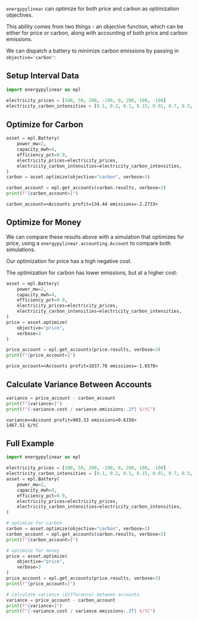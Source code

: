 `energypylinear` can optimize for both price and carbon as optimization objectives.

This ability comes from two things - an objective function, which can be either for price or carbon, along with accounting of both price and carbon emissions.

We can dispatch a battery to minimize carbon emissions by passing in `objective='carbon'`:

## Setup Interval Data

<!--phmdoctest-share-names-->
```python
import energypylinear as epl

electricity_prices = [100, 50, 200, -100, 0, 200, 100, -100]
electricity_carbon_intensities = [0.1, 0.2, 0.1, 0.15, 0.01, 0.7, 0.5, 0.01]
```

## Optimize for Carbon

<!--phmdoctest-share-names-->
```python
asset = epl.Battery(
    power_mw=2,
    capacity_mwh=4,
    efficiency_pct=0.9,
    electricity_prices=electricity_prices,
    electricity_carbon_intensities=electricity_carbon_intensities,
)
carbon = asset.optimize(objective="carbon", verbose=3)

carbon_account = epl.get_accounts(carbon.results, verbose=3)
print(f"{carbon_account=}")
```

```
carbon_account=<Accounts profit=134.44 emissions=-2.2733>
```

## Optimize for Money

We can compare these results above with a simulation that optimizes for price, using a `energypylinear.accounting.Account` to compare both simulations.

Our optimization for price has a high negative cost.

The optimization for carbon has lower emissions, but at a higher cost:

<!--phmdoctest-share-names-->
```python
asset = epl.Battery(
    power_mw=2,
    capacity_mwh=4,
    efficiency_pct=0.9,
    electricity_prices=electricity_prices,
    electricity_carbon_intensities=electricity_carbon_intensities,
)
price = asset.optimize(
    objective="price",
    verbose=3
)

price_account = epl.get_accounts(price.results, verbose=3)
print(f"{price_account=}")
```

```
price_account=<Accounts profit=1037.78 emissions=-1.6578>
```

## Calculate Variance Between Accounts

<!--phmdoctest-share-names-->
```python
variance = price_account - carbon_account
print(f"{variance=}")
print(f"{-variance.cost / variance.emissions:.2f} $/tC")
```

```
variance=<Account profit=903.33 emissions=0.6156>
1467.51 $/tC
```

## Full Example

```python
import energypylinear as epl

electricity_prices = [100, 50, 200, -100, 0, 200, 100, -100]
electricity_carbon_intensities = [0.1, 0.2, 0.1, 0.15, 0.01, 0.7, 0.5, 0.01]
asset = epl.Battery(
    power_mw=2,
    capacity_mwh=4,
    efficiency_pct=0.9,
    electricity_prices=electricity_prices,
    electricity_carbon_intensities=electricity_carbon_intensities,
)

# optimize for carbon
carbon = asset.optimize(objective="carbon", verbose=3)
carbon_account = epl.get_accounts(carbon.results, verbose=3)
print(f"{carbon_account=}")

# optimize for money
price = asset.optimize(
    objective="price",
    verbose=3
)
price_account = epl.get_accounts(price.results, verbose=3)
print(f"{price_account=}")

# calculate variance (difference) between accounts
variance = price_account - carbon_account
print(f"{variance=}")
print(f"{-variance.cost / variance.emissions:.2f} $/tC")
```
